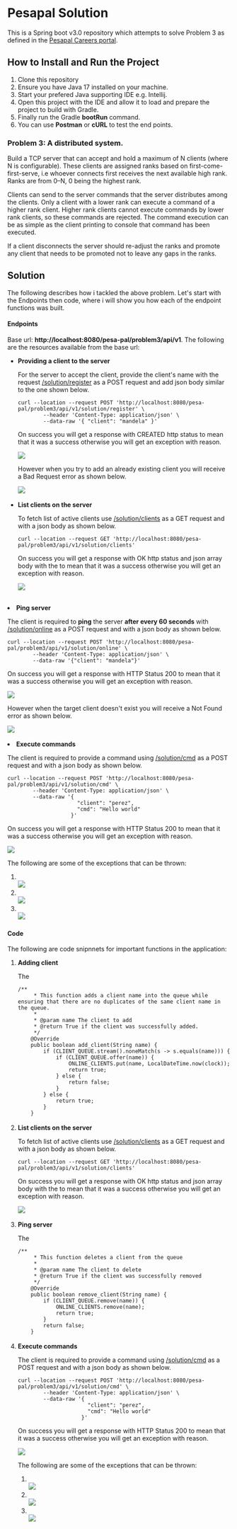 # Pesapal Solution
This is a Spring boot v3.0 repository which attempts to solve Problem 3 as defined in the <a href="https://pesapal.freshteam.com/jobs/2OU7qEKgG4DR/junior-developer-23">Pesapal Careers portal</a>.

## How to Install and Run the Project
<ol>
   <li>Clone this repository</li>
   <li>Ensure you have Java 17 installed on your machine.</li>
   <li>Start your prefered Java supporting IDE e.g. Intellij.</li>
   <li>Open this project with the IDE and allow it to load and prepare the project to build with Gradle.</li>
   <li>Finally run the Gradle <strong>bootRun</strong> command.</li>
   <li>You can use <strong>Postman</strong> or <strong>cURL</strong> to test the end points.</li>
</ol>

### Problem 3: A distributed system.
Build a TCP server that can accept and hold a maximum of N clients (where N is configurable).
These clients are assigned ranks based on first-come-first-serve, i.e whoever connects first receives the next available high rank. Ranks are from 0–N, 0 being the highest rank.

Clients can send to the server commands that the server distributes among the clients. Only a client with a lower rank can execute a command of a higher rank client. Higher rank clients cannot execute commands by lower rank clients, so these commands are rejected. The command execution can be as simple as the client printing to console that command has been executed.

If a client disconnects the server should re-adjust the ranks and promote any client that needs to be promoted not to leave any gaps in the ranks.

## Solution
The following describes how i tackled the above problem. Let's start with the Endpoints then code, where i will show you how each of the endpoint functions was built.
#### Endpoints
Base url: <strong>http://localhost:8080/pesa-pal/problem3/api/v1</strong>.
The following are the resources available from the base url:
<ul>
    <li>
    <strong>Providing a client to the server</strong>
    <p>For the server to accept the client, provide the client's name with the request <a href="http://localhost:8080/pesa-pal/problem3/api/v1/solution/register">/solution/register</a> as a POST request and add json body similar to the one shown below.</p>
    <code>curl --location --request POST 'http://localhost:8080/pesa-pal/problem3/api/v1/solution/register' \
        --header 'Content-Type: application/json' \
        --data-raw '{ "client": "mandela" }'</code>
        <p>On success you will get a response with CREATED http status to mean that it was a success otherwise you will get an exception with reason.</p>
        <img src="https://user-images.githubusercontent.com/54445311/213667946-e6cfcdb4-7667-48fc-90c6-fd9979bd9178.png"></img>
        <p>However when you try to add an already existing client you will receive a Bad Request error as shown below.</p>
        <img src="https://user-images.githubusercontent.com/54445311/213678087-6998fab2-6990-415b-8819-6a3620e0e9c8.png"></img>
    </li>
    <br>
    <li>
    <strong>List clients on the server</strong>
    <p>To fetch list of active clients use <a href="http://localhost:8080/pesa-pal/problem3/api/v1/solution/clients">/solution/clients</a> as a GET request and with a json body as shown below.</p>
    <code>curl --location --request GET 'http://localhost:8080/pesa-pal/problem3/api/v1/solution/clients'</code>
    <p>On success you will get a response with OK http status and json array body with the to mean that it was a success otherwise you will get an exception with reason.</p>
        <img src="https://user-images.githubusercontent.com/54445311/213669054-f9e855b3-1778-428d-a2e4-afe9dee3c16e.png"></img>

</ul>
    </li>
    <br>
    <li>
    <strong>Ping server</strong>
   <p>The client is required to <strong>ping</strong> the server <strong>after every 60 seconds</strong> with <a href="http://localhost:8080/pesa-pal/problem3/api/v1/solution/online">/solution/online</a> as a POST request and with a json body as shown below.</p>
    <code>curl --location --request POST 'http://localhost:8080/pesa-pal/problem3/api/v1/solution/online' \
        --header 'Content-Type: application/json' \
        --data-raw '{"client": "mandela"}'</code>
    <p>On success you will get a response with HTTP Status 200 to mean that it was a success otherwise you will get an exception with reason.</p>
    <img src="https://user-images.githubusercontent.com/54445311/213679537-34adfaa1-c99b-41a5-b201-c973bc9c9d0c.png"></img>
    <p>However when the target client doesn't exist you will receive a Not Found error as shown below.</p>
        <img src="https://user-images.githubusercontent.com/54445311/213680078-7be113fb-3cfa-44e0-bd83-a72ed15b8695.png"></img>
</ul>
    </li>
    <br>
    <li>
    <strong>Execute commands</strong>
   <p>The client is required to provide a command using <a href="http://localhost:8080/pesa-pal/problem3/api/v1/solution/cmd">/solution/cmd</a> as a POST request and with a json body as shown below.</p>
    <code>curl --location --request POST 'http://localhost:8080/pesa-pal/problem3/api/v1/solution/cmd' \
        --header 'Content-Type: application/json' \
        --data-raw '{
                      "client": "perez",
                      "cmd": "Hello world"
                    }'</code>
    <p>On success you will get a response with HTTP Status 200 to mean that it was a success otherwise you will get an exception with reason.</p>
    <img src="https://user-images.githubusercontent.com/54445311/213682558-6fe776c9-84e2-4177-9777-002ee6f24445.png"></img>
    <p>The following are some of the exceptions that can be thrown:</p>
    <ol>
        <li>
           <br>
           <img src="https://user-images.githubusercontent.com/54445311/213682089-082f5412-628f-4f6d-8b46-633aa1f119b4.png"></img>
        </li>
        <li>
           <br>
           <img src="https://user-images.githubusercontent.com/54445311/213682247-fafdb020-2fda-48cf-84ef-5591e0ea5f32.png"></img>
        </li>
        <li>
           <br>
           <img src="https://user-images.githubusercontent.com/54445311/213682334-b363f45f-b1d1-47de-850d-7663a3675f07.png"></img>
        </li>
    </ol>
</ul>

#### Code
The following are code snipnnets for important functions in the application:
<ol>
    <li>
    <strong>Adding client</strong>
     <p>The</p>
    <code>/**
     * This function adds a client name into the queue while ensuring that there are no duplicates of the same client name in the queue.
     *
     * @param name The client to add
     * @return True if the client was successfully added.
     */
    @Override
    public boolean add_client(String name) {
        if (CLIENT_QUEUE.stream().noneMatch(s -> s.equals(name))) {
            if (CLIENT_QUEUE.offer(name)) {
                ONLINE_CLIENTS.put(name, LocalDateTime.now(clock));
                return true;
            } else {
                return false;
            }
        } else {
            return true;
        }
    }</code>
    </li>
    <br>
    <li>
    <strong>List clients on the server</strong>
    <p>To fetch list of active clients use <a href="http://localhost:8080/pesa-pal/problem3/api/v1/solution/clients">/solution/clients</a> as a GET request and with a json body as shown below.</p>
    <code>curl --location --request GET 'http://localhost:8080/pesa-pal/problem3/api/v1/solution/clients'</code>
    <p>On success you will get a response with OK http status and json array body with the to mean that it was a success otherwise you will get an exception with reason.</p>
        <img src="https://user-images.githubusercontent.com/54445311/213669054-f9e855b3-1778-428d-a2e4-afe9dee3c16e.png"></img>

</ul>
    </li>
    <br>
    <li>
    <strong>Ping server</strong>
    <p>The</p>
    <code>/**
     * This function deletes a client from the queue
     *
     * @param name The client to delete
     * @return True if the client was successfully removed
     */
    @Override
    public boolean remove_client(String name) {
        if (CLIENT_QUEUE.remove(name)) {
            ONLINE_CLIENTS.remove(name);
            return true;
        }
        return false;
    }</code>
</ul>
    </li>
    <br>
    <li>
    <strong>Execute commands</strong>
   <p>The client is required to provide a command using <a href="http://localhost:8080/pesa-pal/problem3/api/v1/solution/cmd">/solution/cmd</a> as a POST request and with a json body as shown below.</p>
    <code>curl --location --request POST 'http://localhost:8080/pesa-pal/problem3/api/v1/solution/cmd' \
        --header 'Content-Type: application/json' \
        --data-raw '{
                      "client": "perez",
                      "cmd": "Hello world"
                    }'</code>
    <p>On success you will get a response with HTTP Status 200 to mean that it was a success otherwise you will get an exception with reason.</p>
    <img src="https://user-images.githubusercontent.com/54445311/213682558-6fe776c9-84e2-4177-9777-002ee6f24445.png"></img>
    <p>The following are some of the exceptions that can be thrown:</p>
    <ol>
        <li>
           <br>
           <img src="https://user-images.githubusercontent.com/54445311/213682089-082f5412-628f-4f6d-8b46-633aa1f119b4.png"></img>
        </li>
        <li>
           <br>
           <img src="https://user-images.githubusercontent.com/54445311/213682247-fafdb020-2fda-48cf-84ef-5591e0ea5f32.png"></img>
        </li>
        <li>
           <br>
           <img src="https://user-images.githubusercontent.com/54445311/213682334-b363f45f-b1d1-47de-850d-7663a3675f07.png"></img>
        </li>
    </ol>
</ol>
